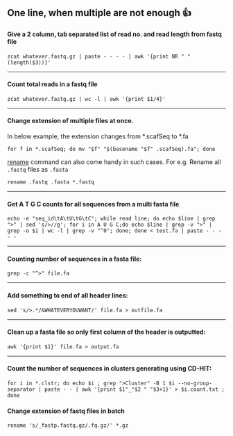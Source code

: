 ## One line, when multiple are not enough :+1:


#### Give a 2 column, tab separated list of read no. and read length from fastq file
`zcat whatever.fastq.gz | paste - - - - | awk '{print NR " " (length($3))}'`

----

#### Count total reads in a fastq file
`zcat whatever.fastq.gz | wc -l | awk '{print $1/4}' `

----

#### Change extension of multiple files at once.
In below example, the extension changes from *.scafSeq to *.fa

`for f in *.scafSeq; do mv "$f" "$(basename "$f" .scafSeq).fa"; done`

[rename](https://www.tecmint.com/rename-multiple-files-in-linux/) command can also come handy in such cases. For e.g.
 Rename all `.fastq` files as `.fasta`

`rename .fastq .fasta *.fastq`

----

#### Get A T G C counts for all sequences from a multi fasta file
```
echo -e "seq_id\tA\tU\tG\tC"; while read line; do echo $line | grep ">" | sed 's/>//g'; for i in A U G C;do echo $line | grep -v ">" | grep -o $i | wc -l | grep -v "^0"; done; done < test.fa | paste - - - - -
```

----

#### Counting number of sequences in a fasta file:
`grep -c "^>" file.fa`

----

#### Add something to end of all header lines:
`sed 's/>.*/&WHATEVERYOUWANT/' file.fa > outfile.fa`

----

#### Clean up a fasta file so only first column of the header is outputted:
`awk '{print $1}' file.fa > output.fa`

----

#### Count the number of sequences in clusters generating using CD-HIT:
```
for i in *.clstr; do echo $i ; grep ">Cluster" -B 1 $i --no-group-separator | paste - - | awk '{print $1"_"$2 " "$3+1}' > $i.count.txt ; done
```

#### Change extension of fastq files in batch
```
rename 's/_fastp.fastq.gz/.fq.gz/' *.gz 
```
